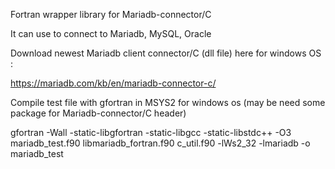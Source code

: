 Fortran wrapper library for Mariadb-connector/C 

It can use to connect to Mariadb, MySQL, Oracle 

Download newest Mariadb client connector/C (dll file) here for windows OS :

https://mariadb.com/kb/en/mariadb-connector-c/

Compile test file with gfortran in MSYS2 for windows os (may be need some package for Mariadb-connector/C header)

gfortran -Wall -static-libgfortran -static-libgcc -static-libstdc++ -O3 mariadb_test.f90  libmariadb_fortran.f90 c_util.f90 -lWs2_32 -lmariadb -o mariadb_test
